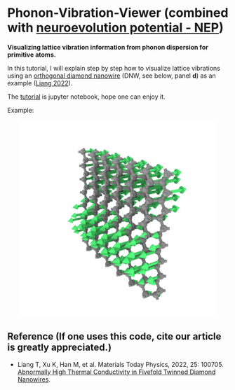 # Phonon-Vibration-Viewer (combined with [neuroevolution potential - NEP](https://gpumd.org/nep/index.html))
**Visualizing lattice vibration information from phonon dispersion for primitive atoms.**

In this tutorial, I will explain step by step how to visualize lattice vibrations using an [orthogonal diamond nanowire](https://www.sciencedirect.com/science/article/pii/S2542529322001031) (DNW, see below, panel **d**) as an example ([Liang 2022](https://www.sciencedirect.com/science/article/pii/S2542529322001031)).

The [tutorial](https://github.com/Tingliangstu/Phonon-Vibration-Viewer/blob/main/calculate%20phonon%20dispersion/Phonon-Vibration-Viewer.ipynb) is jupyter notebook, hope one can enjoy it.

Example:

<p align="center"><img src="https://raw.githubusercontent.com/Tingliangstu/Phonon-Vibration-Viewer/main/figure/ovito2.png" alt="ovito2" width="450"></p>



##  Reference (If one uses this code, cite our article is greatly appreciated.)

* Liang T, Xu K, Han M, et al. Materials Today Physics, 2022, 25: 100705. [Abnormally High Thermal Conductivity in Fivefold Twinned Diamond Nanowires](https://www.sciencedirect.com/science/article/pii/S2542529322001031).


